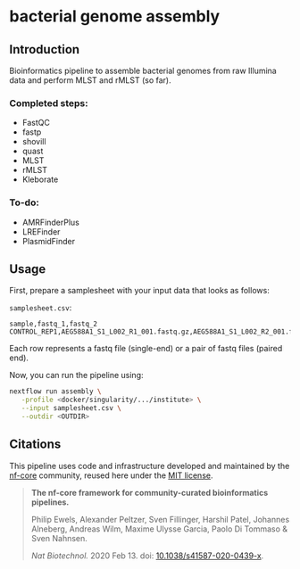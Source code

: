 # bacterial genome assembly

## Introduction
Bioinformatics pipeline to assemble bacterial genomes from raw Illumina data and perform MLST and rMLST (so far).  

### Completed steps:
- FastQC
- fastp
- shovill
- quast
- MLST
- rMLST
- Kleborate

### To-do:
- AMRFinderPlus
- LREFinder
- PlasmidFinder


## Usage
First, prepare a samplesheet with your input data that looks as follows:

`samplesheet.csv`:

```csv
sample,fastq_1,fastq_2
CONTROL_REP1,AEG588A1_S1_L002_R1_001.fastq.gz,AEG588A1_S1_L002_R2_001.fastq.gz
```

Each row represents a fastq file (single-end) or a pair of fastq files (paired end).


Now, you can run the pipeline using:

```bash
nextflow run assembly \
   -profile <docker/singularity/.../institute> \
   --input samplesheet.csv \
   --outdir <OUTDIR>
```

## Citations

This pipeline uses code and infrastructure developed and maintained by the [nf-core](https://nf-co.re) community, reused here under the [MIT license](https://github.com/nf-core/tools/blob/main/LICENSE).

> **The nf-core framework for community-curated bioinformatics pipelines.**
>
> Philip Ewels, Alexander Peltzer, Sven Fillinger, Harshil Patel, Johannes Alneberg, Andreas Wilm, Maxime Ulysse Garcia, Paolo Di Tommaso & Sven Nahnsen.
>
> _Nat Biotechnol._ 2020 Feb 13. doi: [10.1038/s41587-020-0439-x](https://dx.doi.org/10.1038/s41587-020-0439-x).
